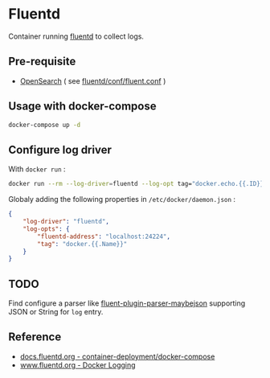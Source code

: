 # Fluentd

Container running [fluentd](https://www.fluentd.org/) to collect logs.

## Pre-requisite

* [OpenSearch](../opensearch/README.md) ( see [fluentd/conf/fluent.conf](fluentd/conf/fluent.conf) )

## Usage with docker-compose

```bash
docker-compose up -d
```

## Configure log driver

With `docker run` :

```bash
docker run --rm --log-driver=fluentd --log-opt tag="docker.echo.{{.ID}}" ubuntu echo '{"message":"hello world!"}'
```

Globaly adding the following properties in `/etc/docker/daemon.json` :

```json
{
    "log-driver": "fluentd",
    "log-opts": {
        "fluentd-address": "localhost:24224",
        "tag": "docker.{{.Name}}"
    }
}
```

## TODO

Find configure a parser like [fluent-plugin-parser-maybejson](https://github.com/ninadpage/fluent-plugin-parser-maybejson#fluent-plugin-parser-maybejson) supporting JSON or String for `log` entry.


## Reference

* [docs.fluentd.org - container-deployment/docker-compose](https://docs.fluentd.org/container-deployment/docker-compose)
* [www.fluentd.org - Docker Logging](https://www.fluentd.org/guides/recipes/docker-logging)
